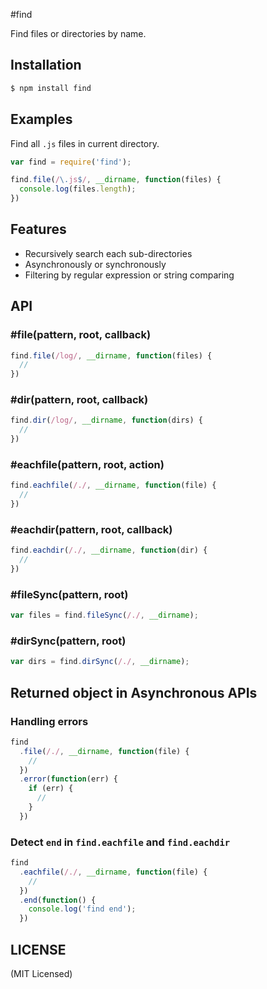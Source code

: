#find

Find files or directories by name.


## Installation

```bash
$ npm install find
```

## Examples

Find all `.js` files in current directory.

```javascript
var find = require('find');

find.file(/\.js$/, __dirname, function(files) {
  console.log(files.length);
})
```

## Features
  * Recursively search each sub-directories
  * Asynchronously or synchronously 
  * Filtering by regular expression or string comparing


## API

### #file(pattern, root, callback)

```javascript
find.file(/log/, __dirname, function(files) {
  //
})
```

### #dir(pattern, root, callback)
```javascript
find.dir(/log/, __dirname, function(dirs) {
  //
})
``` 


### #eachfile(pattern, root, action)

```javascript
find.eachfile(/./, __dirname, function(file) {
  //
})
```

### #eachdir(pattern, root, callback)

```javascript
find.eachdir(/./, __dirname, function(dir) {
  //
})
```  

### #fileSync(pattern, root)
```javascript
var files = find.fileSync(/./, __dirname);
```

### #dirSync(pattern, root)
```javascript
var dirs = find.dirSync(/./, __dirname);
```

## Returned object in Asynchronous APIs

### Handling errors

```javascript
find
  .file(/./, __dirname, function(file) {
    //  
  })
  .error(function(err) {
    if (err) {
      //
    }
  })
```

### Detect `end` in `find.eachfile` and `find.eachdir`

```javascript
find
  .eachfile(/./, __dirname, function(file) {
    //
  })
  .end(function() {
    console.log('find end'); 
  }) 
```
 

## LICENSE

(MIT Licensed)
